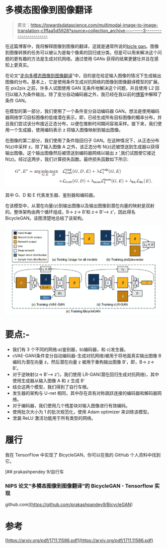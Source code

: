 # 多模态图像到图像翻译

> 原文：<https://towardsdatascience.com/multimodal-image-to-image-translation-c1ffaa5d5928?source=collection_archive---------3----------------------->

在这篇博客中，我将解释图像到图像的翻译，这就是通常所说的[bicle gan](https://github.com/prakashpandey9/BicycleGAN)。图像到图像转换的任务可以被认为是每个像素的回归或分类。但是可以用来解决这个问题的更有趣的方法是生成对抗网络。通过使用 GANs 获得的结果更健壮并且在感知上更真实。

在论文“[走向多模态图像到图像翻译](https://arxiv.org/pdf/1711.11586.pdf)”中，目的是在给定输入图像的情况下生成输出图像的分布。基本上，它是使用条件生成对抗网络的图像到图像翻译模型的扩展。在 pix2pix 之前，许多人试图使用 GAN 无条件地解决这个问题，并且使用 L2 回归以输入为条件输出。除了变分自动编码器之外，我已经在我以前的[博客](/deep-generative-models-25ab2821afd3)中解释了条件 GAN。

在模型的第一部分，我们使用了一个条件变分自动编码器 GAN。想法是使用编码器网络学习目标图像的低维潜在表示，即，已经生成所有目标图像的概率分布，并且我们尝试该分布接近正态分布，以便在推断时间期间容易采样。接下来，我们使用一个生成器，使用编码表示 z 将输入图像映射到输出图像。

在图像的第二部分，我们使用了条件隐回归子 GAN。在这种情况下，从正态分布 N(z)中采样 z，除了输入图像 A 之外，该正态分布 N(z)还被馈送到生成器以获得输出图像。这个输出图像然后被馈送到编码器网络以输出 z ’,我们试图使它接近 N(z)。经过这两步，我们计算损失函数。最终损失函数如下所示:

![](img/b6b44b65cba243c4d300764fb2a656ba.png)

其中 G、D 和 E 代表发生器、鉴别器和编码器。

在该模型中，从潜在向量(z)到输出图像以及输出图像到潜在向量的映射是双射的。整体架构由两个循环组成，B-> z-> B’和 z-> B’--> z’，因此得名 BicycleGAN。该图清楚地总结了该架构。

![](img/baad1afa21301376e71fc54ae4b1e6bb.png)

# 要点:-

*   我们有 3 个不同的网络:a)鉴别器，b)编码器，和 c)发生器。
*   cVAE-GAN(条件变分自动编码器-生成对抗网络)被用于将地面真实输出图像 B 编码为潜在向量 z，然后潜在向量 z 被用于重构输出图像 B’，即，B-> z-> B’。
*   对于逆映射(z-> B’--> z’)，我们使用 LR-GAN(潜在回归生成对抗网络)，其中使用生成器从输入图像 A 和 z 生成 B’
*   结合这两个模型，我们得到了自行车根。
*   发生器的架构与 U-net 相同，其中存在具有对称跳跃连接的编码器和解码器网络。
*   对于编码器，我们使用几个残差块对输入图像进行有效编码。
*   使用批次大小为 1 的批次规范化，使用 Adam optimizer 来训练该模型。
*   泄漏 ReLU 激活功能用于所有类型的网络。

# 履行

我在 TensorFlow 中实现了 BicycleGAN，你可以在我的 GitHub 个人资料中找到它。

[](https://github.com/prakashpandey9/BicycleGAN) [## prakashpendey 9/自行车

### NIPS 论文“多模态图像到图像翻译”的 BicycleGAN - Tensorflow 实现

github.com](https://github.com/prakashpandey9/BicycleGAN) 

# 参考

[https://arxiv.org/pdf/1711.11586.pdf](https://arxiv.org/pdf/1711.11586.pdf)